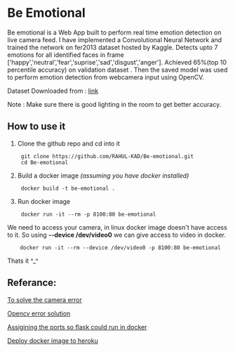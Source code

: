 # Be Emotional

Be emotional is a Web App built to perform real time emotion detection on live camera feed. I have implemented a Convolutional Neural Network and trained the network on fer2013 dataset hosted by Kaggle.
Detects upto 7 emotions for all identified faces in frame ['happy','neutral','fear','suprise','sad','disgust','anger'].
Achieved 65%(top 10 percentile accuracy) on validation dataset .
Then the saved model was used to perform emotion detection from webcamera input using OpenCV.

Dataset Downloaded from : [link](https://www.kaggle.com/deadskull7/fer2013)

Note : Make sure there is good lighting in the room to get better accuracy.

## How to use it
1. Clone the github repo and cd into it
  
        git clone https://github.com/RAHUL-KAD/Be-emotional.git
        cd Be-emotional

2. Build a docker image *(assuming you have docker installed)*

        docker build -t be-emotional .
        
3. Run docker image

        docker run -it --rm -p 8100:80 be-emotional
        
We need to access your camera, in linux docker image doesn't have access to it. So using **--device /dev/video0** we can give access to video in docker.

        docker run -it --rm --device /dev/video0 -p 8100:80 be-emotional



Thats it ^_^

## Referance:

[To solve the camera error](https://stackoverflow.com/questions/62929645/unable-to-open-camera-using-cv2-videocapture0-in-docker-ubuntu-host)

[Opencv error solution](https://stackoverflow.com/questions/55313610/importerror-libgl-so-1-cannot-open-shared-object-file-no-such-file-or-directo)

[Assigining the ports so flask could run in docker](https://stackoverflow.com/questions/66269187/assigning-port-when-building-flask-docker-image)

[Deploy docker image to heroku](https://blog.logrocket.com/build-deploy-flask-app-using-docker/)
